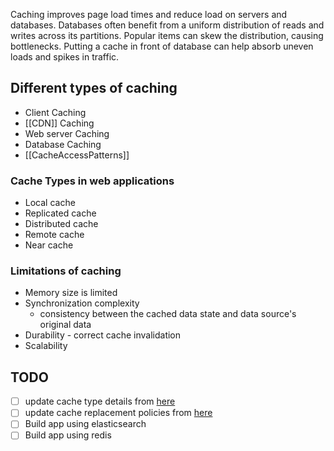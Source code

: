 Caching improves page load times and reduce load on servers and databases. 
Databases often benefit from a uniform distribution of reads and writes across its partitions. Popular items can skew the distribution, causing bottlenecks. Putting a cache in front of database can help absorb uneven loads and spikes in traffic. 

## Different types of caching

- Client Caching
- [[CDN]] Caching
- Web server Caching
- Database Caching
- [[CacheAccessPatterns]]

### Cache Types in web applications

- Local cache
- Replicated cache
- Distributed cache
- Remote cache
- Near cache

### Limitations of caching

- Memory size is limited
- Synchronization complexity
	- consistency between the cached data state and data source's original data
- Durability - correct cache invalidation
- Scalability

## TODO
- [ ] update cache type details from [here](https://www.slideshare.net/tmatyashovsky/from-cache-to-in-memory-data-grid-introduction-to-hazelcast)
- [ ] update cache replacement policies from [here](https://en.wikipedia.org/wiki/Cache_replacement_policies)
- [ ] Build app using elasticsearch
- [ ] Build app using redis